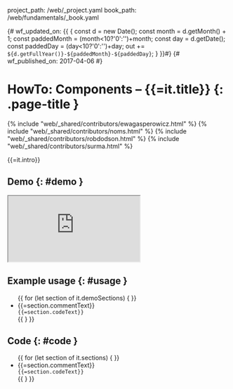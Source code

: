 project_path: /web/_project.yaml
book_path: /web/fundamentals/_book.yaml

{# wf_updated_on: {{ {
  const d = new Date();
  const month = d.getMonth() + 1;
  const paddedMonth = (month<10?'0':'')+month;
  const day = d.getDate();
  const paddedDay = (day<10?'0':'')+day;
  out += `${d.getFullYear()}-${paddedMonth}-${paddedDay}`;
} }}#}
{# wf_published_on: 2017-04-06 #}

# HowTo: Components – {{=it.title}} {: .page-title }

{% include "web/_shared/contributors/ewagasperowicz.html" %}
{% include "web/_shared/contributors/noms.html" %}
{% include "web/_shared/contributors/robdodson.html" %}
{% include "web/_shared/contributors/surma.html" %}

<link rel="stylesheet" href="prism-solarizedlight.css">
<link rel="stylesheet" href="main.css">

{{=it.intro}}

## Demo {: #demo }
<iframe src="https://googlechrome.github.io/howto-components/{{=it.title}}_demo.html" class="demo" aria-label="live demo" role="region"></iframe>

## Example usage {: #usage }
<ul class="literate demo" id="{{=it.title}}_demo">
{{ for (let section of it.demoSections) { }}
<li class="{{=section.commentType.toLowerCase()}} {{? (section.commentText.length <= 0) && (section.codeText.length <= 0)}}empty{{?}}">
<div class="literate-text {{? section.commentText.length <= 0}}empty{{?}}">{{=section.commentText}}</div>
<code class="literate-code {{? section.codeText.length <= 0}}empty{{?}}">{{=section.codeText}}</code>
</li>
{{ } }}
</ul>

## Code {: #code }
<ul class="literate code" id="{{=it.title}}_impl">
  {{ for (let section of it.sections) { }}
<li class="{{=section.commentType.toLowerCase()}} {{? (section.commentText.length <= 0) && (section.codeText.length <= 0)}}empty{{?}}">
<div class="literate-text {{? section.commentText.length <= 0}}empty{{?}}">{{=section.commentText}}</div>
<code class="literate-code {{? section.codeText.length <= 0}}empty{{?}}">{{=section.codeText}}</code>
</li>
{{ } }}
</ul>

<script src="iframesizer.js"></script>
